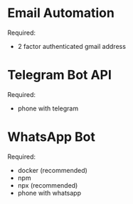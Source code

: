 # Email Automation
Required:
+ 2 factor authenticated gmail address

# Telegram Bot API
Required:
+ phone with telegram

# WhatsApp Bot
Required:
+ docker (recommended)
+ npm
+ npx (recommended)
+ phone with whatsapp